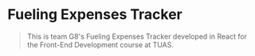 # Fueling Expenses Tracker
> This is team G8's Fueling Expenses Tracker developed in React for the Front-End Development course at TUAS.



